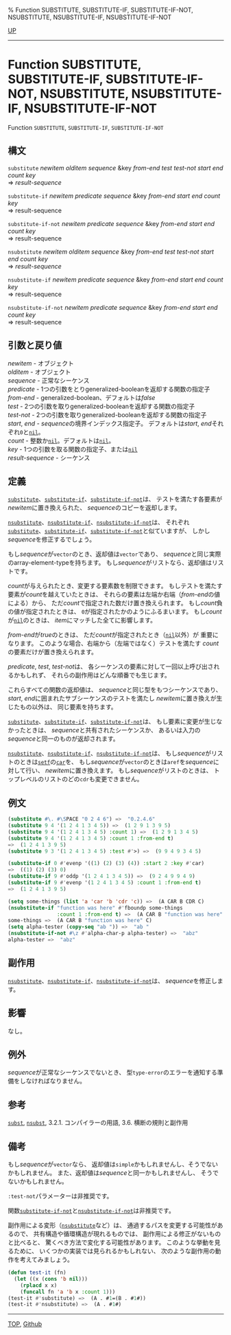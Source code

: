 % Function SUBSTITUTE, SUBSTITUTE-IF, SUBSTITUTE-IF-NOT, NSUBSTITUTE, NSUBSTITUTE-IF, NSUBSTITUTE-IF-NOT

[UP](17.3.html)  

---

# Function **SUBSTITUTE, SUBSTITUTE-IF, SUBSTITUTE-IF-NOT, NSUBSTITUTE, NSUBSTITUTE-IF, NSUBSTITUTE-IF-NOT**


Function `SUBSTITUTE`, `SUBSTITUTE-IF`, `SUBSTITUTE-IF-NOT`


## 構文

`substitute` *newitem* *olditem* *sequence*
 &key *from-end* *test* *test-not* *start* *end* *count* *key*  
=> *result-sequence*

`substitute-if` *newitem* *predicate* *sequence*
 &key *from-end* *start* *end* *count* *key*  
=> result-sequence

`substitute-if-not` *newitem* *predicate* *sequence*
 &key *from-end* *start* *end* *count* *key*  
=> result-sequence

`nsubstitute` *newitem* *olditem* *sequence*
 &key *from-end* *test* *test-not* *start* *end* *count* *key*  
=> *result-sequence*

`nsubstitute-if` *newitem* *predicate* *sequence*
 &key *from-end* *start* *end* *count* *key*  
=> result-sequence

`nsubstitute-if-not` *newitem* *predicate* *sequence*
 &key *from-end* *start* *end* *count* *key*  
=> result-sequence


## 引数と戻り値

*newitem* - オブジェクト  
*olditem* - オブジェクト  
*sequence* - 正常なシーケンス  
*predicate* - 1つの引数をとりgeneralized-booleanを返却する関数の指定子  
*from-end* - generalized-boolean、デフォルトは*false*  
*test* - 2つの引数を取りgeneralized-booleanを返却する関数の指定子  
*test-not* - 2つの引数を取りgeneralized-booleanを返却する関数の指定子  
*start*, *end* - *sequence*の境界インデックス指定子。
デフォルトは*start*, *end*それぞれ`0`と[`nil`](5.3.nil-variable.html)。  
*count* - 整数か[`nil`](5.3.nil-variable.html)。デフォルトは[`nil`](5.3.nil-variable.html)。  
*key* - 1つの引数を取る関数の指定子、または[`nil`](5.3.nil-variable.html)  
*result-sequence* - シーケンス


## 定義

[`substitute`](17.3.substitute.html)、[`substitute-if`](17.3.substitute.html)、[`substitute-if-not`](17.3.substitute.html)は、
テストを満たす各要素が*newitem*に置き換えられた、
*sequence*のコピーを返却します。

[`nsubstitute`](17.3.substitute.html)、[`nsubstitute-if`](17.3.substitute.html)、[`nsubstitute-if-not`](17.3.substitute.html)は、
それぞれ[`substitute`](17.3.substitute.html)、[`substitute-if`](17.3.substitute.html)、[`substitute-if-not`](17.3.substitute.html)と似ていますが、
しかし*sequence*を修正するでしょう。

もし*sequence*が`vector`のとき、返却値は`vector`であり、
*sequence*と同じ実際のarray-element-typeを持ちます。
もし*sequence*がリストなら、返却値はリストです。

*count*が与えられたとき、変更する要素数を制限できます。
もしテストを満たす要素が*count*を越えていたときは、
それらの要素は左端か右端（*from-end*の値による）から、
ただ*count*で指定された数だけ置き換えられます。
もし*count*負の値が指定されたときは、
`0`が指定されたかのようにふるまいます。
もし*count*が[`nil`](5.3.nil-variable.html)のときは、
*item*にマッチした全てに影響します。

*from-end*が*true*のときは、
ただ*count*が指定されたとき（[`nil`](5.3.nil-variable.html)以外）が
重要になります。
このような場合、右端から（左端ではなく）テストを満たす
*count*の要素だけが置き換えられます。

*predicate*, *test*, *test-not*は、
各シーケンスの要素に対して一回以上呼び出されるかもしれず、
それらの副作用はどんな順番でも生じます。

これらすべての関数の返却値は、
*sequence*と同じ型をもつシーケンスであり、
*start*, *end*に囲まれたサブシーケンスのテストを満たし
*newitem*に置き換えが生じたもの以外は、
同じ要素を持ちます。

[`substitute`](17.3.substitute.html)、[`substitute-if`](17.3.substitute.html)、[`substitute-if-not`](17.3.substitute.html)は、
もし要素に変更が生じなかったときは、
*sequence*と共有されたシーケンスか、
あるいは入力の*sequence*と同一のものが返却されます。

[`nsubstitute`](17.3.substitute.html)、[`nsubstitute-if`](17.3.substitute.html)、[`nsubstitute-if-not`](17.3.substitute.html)は、
もし*sequence*がリストのときは[`setf`](5.3.setf.html)の[`car`](14.2.car.html)を、
もし*sequence*が`vector`のときは`aref`を*sequence*に対して行い、
*newitem*に置き換えます。
もし*sequence*がリストのときは、
トップレベルのリストのどの`cdr`も変更できません。


## 例文

```lisp
(substitute #\. #\SPACE "0 2 4 6") =>  "0.2.4.6"
(substitute 9 4 '(1 2 4 1 3 4 5)) =>  (1 2 9 1 3 9 5)
(substitute 9 4 '(1 2 4 1 3 4 5) :count 1) =>  (1 2 9 1 3 4 5)
(substitute 9 4 '(1 2 4 1 3 4 5) :count 1 :from-end t)
=>  (1 2 4 1 3 9 5)
(substitute 9 3 '(1 2 4 1 3 4 5) :test #'>) =>  (9 9 4 9 3 4 5)

(substitute-if 0 #'evenp '((1) (2) (3) (4)) :start 2 :key #'car)
=>  ((1) (2) (3) 0)
(substitute-if 9 #'oddp '(1 2 4 1 3 4 5)) =>  (9 2 4 9 9 4 9)
(substitute-if 9 #'evenp '(1 2 4 1 3 4 5) :count 1 :from-end t)
=>  (1 2 4 1 3 9 5)

(setq some-things (list 'a 'car 'b 'cdr 'c)) =>  (A CAR B CDR C)
(nsubstitute-if "function was here" #'fboundp some-things
                :count 1 :from-end t) =>  (A CAR B "function was here" C)
some-things =>  (A CAR B "function was here" C)
(setq alpha-tester (copy-seq "ab ")) =>  "ab "
(nsubstitute-if-not #\z #'alpha-char-p alpha-tester) =>  "abz"
alpha-tester =>  "abz"
```


## 副作用

[`nsubstitute`](17.3.substitute.html)、[`nsubstitute-if`](17.3.substitute.html)、[`nsubstitute-if-not`](17.3.substitute.html)は、
*sequence*を修正します。


## 影響

なし。


## 例外

*sequence*が正常なシーケンスでないとき、
型`type-error`のエラーを通知する準備をしなければなりません。


## 参考

[`subst`](14.2.subst.html),
[`nsubst`](14.2.subst.html),
3.2.1. コンパイラーの用語,
3.6. 横断の規則と副作用


## 備考

もし*sequence*が`vector`なら、
返却値は`simple`かもしれませんし、そうでないかもしれません。
また、返却値は*sequence*と同一かもしれませんし、
そうでないかもしれません。

`:test-not`パラメーターは非推奨です。

関数[`substitute-if-not`](17.3.substitute.html)と[`nsubstitute-if-not`](17.3.substitute.html)は非推奨です。

副作用による変形（[`nsubstitute`](17.3.substitute.html)など）は、
通過するパスを変更する可能性があるので、
共有構造や循環構造が現れるものでは、
副作用による修正がないものと比べると、
驚くべき方法で変化する可能性があります。
このような挙動を見るために、
いくつかの実装では見られるかもしれない、
次のような副作用の動作を考えてみましょう。

```lisp
(defun test-it (fn)
  (let ((x (cons 'b nil)))
    (rplacd x x)
    (funcall fn 'a 'b x :count 1)))
(test-it #'substitute) =>  (A . #1=(B . #1#))
(test-it #'nsubstitute) =>  (A . #1#)
```


---
[TOP](index.html),  [Github](https://github.com/nptcl/npt-japanese)

